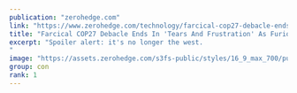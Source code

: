 ```yaml
---
publication: "zerohedge.com"
link: "https://www.zerohedge.com/technology/farcical-cop27-debacle-ends-tears-and-frustration-furious-eco-delegates-realize-whos"
title: "Farcical COP27 Debacle Ends In 'Tears And Frustration' As Furious Eco-Delegates Realize Who's In Charge"
excerpt: "Spoiler alert: it's no longer the west.
"
image: "https://assets.zerohedge.com/s3fs-public/styles/16_9_max_700/public/2022-11/tuvalu%20finmin.jpg?h=ec3ff111&itok=bZyQJI4c"
group: con
rank: 1
---
```

